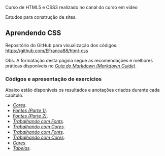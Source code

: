 Curso de HTML5 e CSS3 realizado no canal do curso em vídeo

 Estudos para construção de sites.

## Aprendendo CSS
Repositório do GitHub para visualização dos códigos.
<https://github.com/EFranca88/html-css>


Obs. A formatação desta página segue as recomendações e melhores práticas disponíveis no *[Guia do Markdown (Markdown Guide)](https://color.adobe.com/pt/create/color-wheel)*.

### Códigos e apresentação de exercícios
Abaixo estão disponiveis os resultados e anotações criados durante cada capitulo.

- *[Cores](https://efranca88.github.io/html-css/exercicios/ex016)*.
- *[Fontes (Parte 1)](https://efranca88.github.io/html-css/exercicios/ex017)*.
- *[Fontes (Parte 2)](https://efranca88.github.io/html-css/exercicios/ex018)*.
- *[Trabalhando com Fonts](https://efranca88.github.io/html-css/exercicios/ex019)*.
- *[Trabalhando com Cores](https://efranca88.github.io/html-css/exercicios/ex020)*.
- *[Trabalhando com Fonts](https://efranca88.github.io/html-css/exercicios/ex021)*.
- *[Trabalhando com Cores](https://efranca88.github.io/html-css/exercicios/ex022)*.
- *[Cores](https://efranca88.github.io/html-css/exercicios/ex022)*.
- *[Tabelas](https://efranca88.github.io/html-css/exercicios/ex023)*.